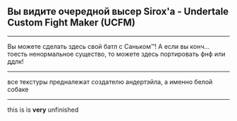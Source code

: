 ## Вы видите очередной высер Sirox'а - Undertale Custom Fight Maker (UCFM)
---
Вы можете сделать здесь свой батл с Саньком™!
А если вы конч... тоесть ненормальное существо, то можете здесь портировать фнф или ддлк!

---
все текстуры предналежат создателю андертэйла, а именно белой собаке

---
this is is **very** unfinished
